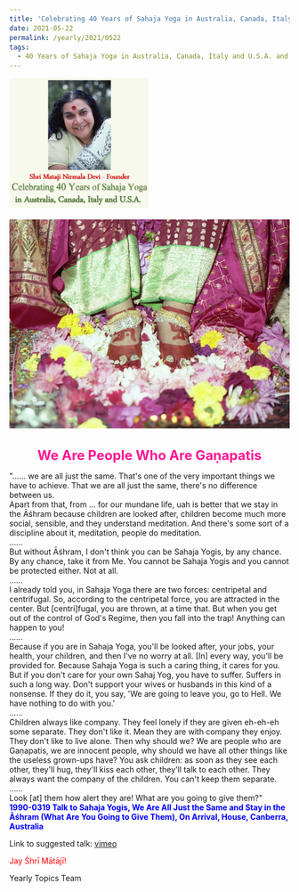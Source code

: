 ```yaml
---
title: 'Celebrating 40 Years of Sahaja Yoga in Australia, Canada, Italy and U.S.A. and its Culture, Post 21'
date: 2021-05-22
permalink: /yearly/2021/0522
tags:
  - 40 Years of Sahaja Yoga in Australia, Canada, Italy and U.S.A. and its Culture
---
```


<div style="text-align: left"><img src="/images/Celebrating40YearsSahajaYoga.png" width="250" /></div><br>

<div style="text-align: center"><img src="/images/image709.jpg" /></div>

<br>
<p style="color:DeepPink; text-align:center">
<font size="+2"><b>We Are People Who Are Gaṇapatis</b><br></font>
</p>

<p>
"...... we are all just the same. That's one of the very important things we have to achieve. That we are all just the same, there's no difference between us.<br>
Apart from that, from ... for our mundane life, uah is better that we stay in the Āśhram because children are looked after, children become much more social, sensible, and they understand meditation. And there's some sort of a discipline about it, meditation, people do meditation.<br>
......<br>
But without Āśhram, I don't think you can be Sahaja Yogis, by any chance. By any chance, take it from Me. You cannot be Sahaja Yogis and you cannot be protected either. Not at all.<br>
......<br>
I already told you, in Sahaja Yoga there are two forces: centripetal and centrifugal. So, according to the centripetal force, you are attracted in the center. But [centri]fugal, you are thrown, at a time that. But when you get out of the control of God's Regime, then you fall into the trap! Anything can happen to you!<br>
......<br>
Because if you are in Sahaja Yoga, you'll be looked after, your jobs, your health, your children, and then I've no worry at all. [In] every way, you'll be provided for. Because Sahaja Yoga is such a caring thing, it cares for you. But if you don't care for your own Sahaj Yog, you have to suffer. Suffers in such a long way. Don't support your wives or husbands in this kind of a nonsense. If they do it, you say, 'We are going to leave you, go to Hell. We have nothing to do with you.'<br>
......<br>
Children always like company. They feel lonely if they are given eh-eh-eh some separate. They don't like it. Mean they are with company they enjoy. They don't like to live alone. Then why should we? We are people who are Gaṇapatis, we are innocent people, why should we have all other things like the useless grown-ups have? You ask children: as soon as they see each other, they'll hug, they'll kiss each other, they'll talk to each other. They always want the company of the children. You can't keep them separate.<br>
......<br>
Look [at] them how alert they are! What are you going to give them?"<br>
<font color="blue"><b>1990-0319 Talk to Sahaja Yogis, We Are All Just the Same and Stay in the Āśhram (What Are You Going to Give Them), On Arrival, House, Canberra, Australia</b></font><br>
</p>

Link to suggested talk: <a href="https://vimeo.com/112987901"> vimeo</a><br>

<p style="color:red;">Jay Śhrī Mātājī!<br></p>

Yearly Topics Team